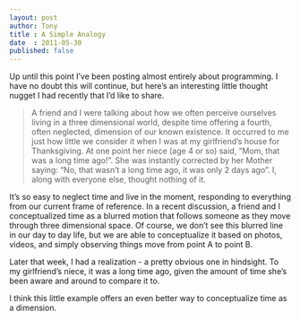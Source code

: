 ```yaml
---
layout: post
author: Tony
title : A Simple Analogy
date  : 2011-05-30
published: false
---
```


Up until this point I’ve been posting almost entirely about programming. I have no doubt this will continue, but here’s an interesting little thought nugget I had recently that I’d like to share.

> A friend and I were talking about how we often perceive ourselves living in a three dimensional world, despite time offering a fourth, often neglected, dimension of our known existence. It occurred to me just how little we consider it when I was at my girlfriend’s house for Thanksgiving. At one point her niece (age 4 or so) said, “Mom, that was a long time ago!”. She was instantly corrected by her Mother saying: “No, that wasn’t a long time ago, it was only 2 days ago”. I, along with everyone else, thought nothing of it.

It’s so easy to neglect time and live in the moment, responding to everything from our current frame of reference. In a recent discussion, a friend and I conceptualized time as a blurred motion that follows someone as they move through three dimensional space. Of course, we don’t see this blurred line in our day to day life, but we are able to conceptualize it based on photos, videos, and simply observing things move from point A to point B.

Later that week, I had a realization - a pretty obvious one in hindsight. To my girlfriend’s niece, it was a long time ago, given the amount of time she’s been aware and around to compare it to.

I think this little example offers an even better way to conceptualize time as a dimension.
